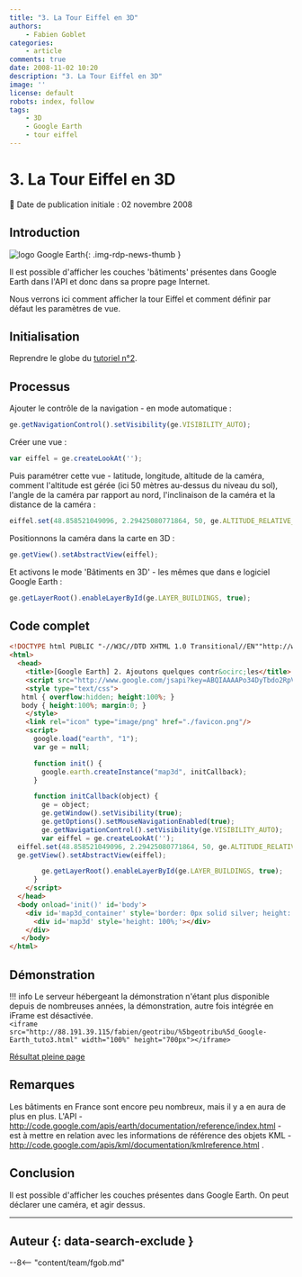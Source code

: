 ```yaml
---
title: "3. La Tour Eiffel en 3D"
authors:
    - Fabien Goblet
categories:
    - article
comments: true
date: 2008-11-02 10:20
description: "3. La Tour Eiffel en 3D"
image: ''
license: default
robots: index, follow
tags:
    - 3D
    - Google Earth
    - tour eiffel
---
```


# 3. La Tour Eiffel en 3D

:calendar: Date de publication initiale : 02 novembre 2008

## Introduction

![logo Google Earth](https://cdn.geotribu.fr/img/logos-icones/entreprises_association/google/googleearth.png "logo Google Earth"){: .img-rdp-news-thumb }

Il est possible d'afficher les couches 'bâtiments' présentes dans Google Earth dans l'API et donc dans sa propre page Internet.  

Nous verrons ici comment afficher la tour Eiffel et comment définir par défaut les paramètres de vue.  

## Initialisation

Reprendre le globe du [tutoriel n°2](/articles/2008/2008-11-02_2-ajoutons-quelques-controles/).  

## Processus

Ajouter le contrôle de la navigation - en mode automatique :  

```javascript
ge.getNavigationControl().setVisibility(ge.VISIBILITY_AUTO);
```

Créer une vue :  

```javascript
var eiffel = ge.createLookAt('');
```

Puis paramétrer cette vue - latitude, longitude, altitude de la caméra, comment l'altitude est gérée (ici 50 mètres au-dessus du niveau du sol), l'angle de la caméra par rapport au nord, l'inclinaison de la caméra et la distance de la caméra :  

```javascript
eiffel.set(48.858521049096, 2.29425080771864, 50, ge.ALTITUDE_RELATIVE_TO_GROUND, 250, 75, 1100);
```  

Positionnons la caméra dans la carte en 3D :  

```javascript
ge.getView().setAbstractView(eiffel);
```  

Et activons le mode 'Bâtiments en 3D' - les mêmes que dans e logiciel Google Earth :  

```javascript
ge.getLayerRoot().enableLayerById(ge.LAYER_BUILDINGS, true);
```

## Code complet

```html
<!DOCTYPE html PUBLIC "-//W3C//DTD XHTML 1.0 Transitional//EN""http://www.w3.org/TR/xhtml1/DTD/xhtml1-transitional.dtd">
<html>
  <head>
    <title>[Google Earth] 2. Ajoutons quelques contr&ocirc;les</title>
    <script src="http://www.google.com/jsapi?key=ABQIAAAAPo34DyTbdo2RpVUvdvK1qxTVkAM76o12Ue_ZZqmwjROaqOyBLhQVBCYY9lnsLXH3mdZLo-PWW8Z1DQ"></script>
    <style type="text/css">
   html { overflow:hidden; height:100%; }
   body { height:100%; margin:0; }
    </style>
    <link rel="icon" type="image/png" href="./favicon.png"/>
    <script>
      google.load("earth", "1");
      var ge = null;

      function init() {
        google.earth.createInstance("map3d", initCallback);
      }

      function initCallback(object) {
        ge = object;
        ge.getWindow().setVisibility(true);
        ge.getOptions().setMouseNavigationEnabled(true);
        ge.getNavigationControl().setVisibility(ge.VISIBILITY_AUTO);
        var eiffel = ge.createLookAt('');
  eiffel.set(48.858521049096, 2.29425080771864, 50, ge.ALTITUDE_RELATIVE_TO_GROUND, 250, 75, 1100);
  ge.getView().setAbstractView(eiffel);

        ge.getLayerRoot().enableLayerById(ge.LAYER_BUILDINGS, true);
      }
    </script>
  </head>
  <body onload='init()' id='body'>
    <div id='map3d_container' style='border: 0px solid silver; height: 100%; width: 100%;'>
      <div id='map3d' style='height: 100%;'></div>
    </div>
   </body>
</html>
```  

## Démonstration

!!! info
    Le serveur hébergeant la démonstration n'étant plus disponible depuis de nombreuses années, la démonstration, autre fois intégrée en iFrame est désactivée.  
    `<iframe src="http://88.191.39.115/fabien/geotribu/%5bgeotribu%5d_Google-Earth_tuto3.html" width="100%" height="700px"></iframe>`

[Résultat pleine page](http://88.191.39.115/fabien/geotribu/%5bgeotribu%5d_Google-Earth_tuto3.html)

## Remarques

Les bâtiments en France sont encore peu nombreux, mais il y a en aura de plus en plus.
L'API - <http://code.google.com/apis/earth/documentation/reference/index.html> - est à mettre en relation avec les informations de référence des objets KML - <http://code.google.com/apis/kml/documentation/kmlreference.html> .

## Conclusion

Il est possible d'afficher les couches présentes dans Google Earth.
On peut déclarer une caméra, et agir dessus.

----

## Auteur {: data-search-exclude }

--8<-- "content/team/fgob.md"
